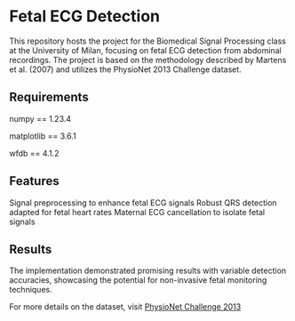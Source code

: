 # Fetal ECG Detection

This repository hosts the project for the Biomedical Signal Processing class at the University of Milan, focusing on fetal ECG detection from abdominal recordings. The project is based on the methodology described by Martens et al. (2007) and utilizes the PhysioNet 2013 Challenge dataset.

## Requirements

numpy == 1.23.4

matplotlib == 3.6.1

wfdb == 4.1.2

## Features
Signal preprocessing to enhance fetal ECG signals
Robust QRS detection adapted for fetal heart rates
Maternal ECG cancellation to isolate fetal signals

## Results
The implementation demonstrated promising results with variable detection accuracies, showcasing the potential for non-invasive fetal monitoring techniques.

For more details on the dataset, visit [PhysioNet Challenge 2013](https://physionet.org/content/challenge-2013/1.0.0/)

